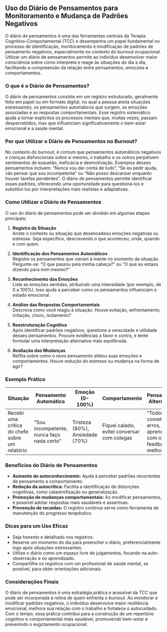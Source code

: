 ## Uso do Diário de Pensamentos para Monitoramento e Mudança de Padrões Negativos

O diário de pensamentos é uma das ferramentas centrais da Terapia Cognitivo-Comportamental (TCC) e desempenha um papel fundamental no processo de identificação, monitoramento e modificação de padrões de pensamento negativos, especialmente no contexto do burnout ocupacional. Utilizar um diário de pensamentos permite ao indivíduo desenvolver maior consciência sobre como interpreta e reage às situações do dia a dia, facilitando a compreensão da relação entre pensamentos, emoções e comportamentos.

### O que é o Diário de Pensamentos?

O diário de pensamentos consiste em um registro estruturado, geralmente feito em papel ou em formato digital, no qual a pessoa anota situações estressantes, os pensamentos automáticos que surgem, as emoções associadas e as respostas comportamentais. Esse registro sistemático ajuda a tornar explícitos os processos mentais que, muitas vezes, passam despercebidos, mas que influenciam significativamente o bem-estar emocional e a saúde mental.

### Por que Utilizar o Diário de Pensamentos no Burnout?

No contexto do burnout, é comum que pensamentos automáticos negativos e crenças disfuncionais sobre si mesmo, o trabalho e os outros perpetuem sentimentos de exaustão, ineficácia e desmotivação. Exemplos desses pensamentos incluem: “Nunca vou dar conta de tudo”, “Se eu pedir ajuda, vão pensar que sou incompetente” ou “Não posso descansar enquanto houver tarefas pendentes”. O diário de pensamentos permite identificar esses padrões, oferecendo uma oportunidade para questioná-los e substituí-los por interpretações mais realistas e adaptativas.

### Como Utilizar o Diário de Pensamentos

O uso do diário de pensamentos pode ser dividido em algumas etapas principais:

1. **Registro da Situação**  
   Anote o contexto ou situação que desencadeou emoções negativas ou estresse. Seja específico, descrevendo o que aconteceu, onde, quando e com quem.

2. **Identificação dos Pensamentos Automáticos**  
   Registre os pensamentos que vieram à mente no momento da situação. Pergunte-se: “O que passou pela minha cabeça?” ou “O que eu estava dizendo para mim mesmo?”

3. **Reconhecimento das Emoções**  
   Liste as emoções sentidas, atribuindo uma intensidade (por exemplo, de 0 a 100%). Isso ajuda a perceber como os pensamentos influenciam o estado emocional.

4. **Análise das Respostas Comportamentais**  
   Descreva como você reagiu à situação. Houve evitação, enfrentamento, irritação, choro, isolamento?

5. **Reestruturação Cognitiva**  
   Após identificar padrões negativos, questione a veracidade e utilidade desses pensamentos. Procure evidências a favor e contra, e tente formular uma interpretação alternativa mais equilibrada.

6. **Avaliação das Mudanças**  
   Reflita sobre como o novo pensamento afetou suas emoções e comportamentos. Houve redução do estresse ou mudança na forma de agir?

### Exemplo Prático

| Situação | Pensamento Automático | Emoção (0-100%) | Comportamento | Pensamento Alternativo | Emoção após reestruturação |
|----------|----------------------|-----------------|---------------|------------------------|----------------------------|
| Recebi uma crítica do chefe sobre um relatório | “Sou incompetente, nunca faço nada certo” | Tristeza (80%), Ansiedade (70%) | Fiquei calado, evitei conversar com colegas | “Todos cometem erros, posso aprender com o feedback e melhorar” | Tristeza (40%), Ansiedade (30%) |

### Benefícios do Diário de Pensamentos

- **Aumento do autoconhecimento:** Ajuda a perceber padrões recorrentes de pensamento e comportamento.
- **Redução da autocrítica:** Facilita a identificação de distorções cognitivas, como catastrofização ou generalização.
- **Promoção de mudanças comportamentais:** Ao modificar pensamentos, é possível adotar respostas mais saudáveis e assertivas.
- **Prevenção de recaídas:** O registro contínuo serve como ferramenta de manutenção do progresso terapêutico.

### Dicas para um Uso Eficaz

- Seja honesto e detalhado nos registros.
- Reserve um momento do dia para preencher o diário, preferencialmente logo após situações estressantes.
- Utilize o diário como um espaço livre de julgamentos, focando na auto-observação e no aprendizado.
- Compartilhe os registros com um profissional de saúde mental, se possível, para obter orientações adicionais.

### Considerações Finais

O diário de pensamentos é uma estratégia prática e acessível da TCC que pode ser incorporada à rotina de quem enfrenta o burnout. Ao monitorar e modificar padrões negativos, o indivíduo desenvolve maior resiliência emocional, melhora sua relação com o trabalho e fortalece o autocuidado. Com o tempo, essa prática contribui para a construção de um repertório cognitivo e comportamental mais saudável, promovendo bem-estar e prevenindo o esgotamento ocupacional.